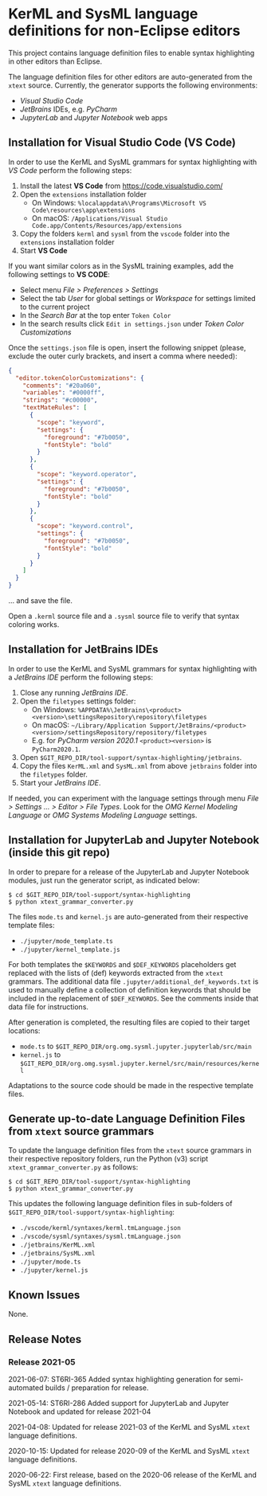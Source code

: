 # KerML and SysML language definitions for non-Eclipse editors

This project contains language definition files to enable syntax highlighting in other editors than Eclipse.

The language definition files for other editors are auto-generated from the `xtext` source. Currently, the generator
supports the following environments:

- *Visual Studio Code*
- *JetBrains* IDEs, e.g. *PyCharm*
- *JupyterLab* and *Jupyter Notebook* web apps

## Installation for Visual Studio Code (VS Code)

In order to use the KerML and SysML grammars for syntax highlighting with *VS Code* perform the following steps:

1. Install the latest **VS Code** from https://code.visualstudio.com/
2. Open the `extensions` installation folder
    - On Windows: `%localappdata%\Programs\Microsoft VS Code\resources\app\extensions`
    - On macOS: `/Applications/Visual Studio Code.app/Contents/Resources/app/extensions`
3. Copy the folders `kerml` and `sysml` from the `vscode` folder into the `extensions` installation folder
4. Start **VS Code**

If you want similar colors as in the SysML training examples, add the following settings to **VS CODE**:

- Select menu *File > Preferences > Settings*
- Select the tab *User* for global settings or *Workspace* for settings limited to the current project
- In the *Search Bar* at the top enter `Token Color`
- In the search results click `Edit in settings.json` under *Token Color Customizations*

Once the `settings.json` file is open, insert the following snippet (please, exclude the outer curly brackets, and
insert a comma where needed):

```json
{
  "editor.tokenColorCustomizations": {
    "comments": "#20a060",
    "variables": "#0000ff",
    "strings": "#c00000",
    "textMateRules": [
      {
        "scope": "keyword",
        "settings": {
          "foreground": "#7b0050",
          "fontStyle": "bold"
        }
      },
      {
        "scope": "keyword.operator",
        "settings": {
          "foreground": "#7b0050",
          "fontStyle": "bold"
        }
      },
      {
        "scope": "keyword.control",
        "settings": {
          "foreground": "#7b0050",
          "fontStyle": "bold"
        }
      }
    ]
  }
}
```

... and save the file.

Open a `.kerml` source file and a `.sysml` source file to verify that syntax coloring works.

## Installation for JetBrains IDEs

In order to use the KerML and SysML grammars for syntax highlighting with a *JetBrains IDE* perform the following steps:

1. Close any running *JetBrains IDE*.
2. Open the `filetypes` settings folder:
    - On Windows: `%APPDATA%\JetBrains\<product><version>\settingsRepository\repository\filetypes`
    - On macOS: `~/Library/Application Support/JetBrains/<product><version>/settingsRepository/repository/filetypes`
    - E.g. for *PyCharm version 2020.1* `<product><version>` is `PyCharm2020.1`.
3. Open `$GIT_REPO_DIR/tool-support/syntax-highlighting/jetbrains`.
4. Copy the files `KerML.xml` and `SysML.xml` from above `jetbrains` folder into the `filetypes` folder.
5. Start your *JetBrains IDE*.

If needed, you can experiment with the language settings through menu *File > Settings ... > Editor > File Types*. Look
for the *OMG Kernel Modeling Language* or *OMG Systems Modeling Language* settings.

## Installation for JupyterLab and Jupyter Notebook (inside this git repo)

In order to prepare for a release of the JupyterLab and Jupyter Notebook modules, just run the generator script, as
indicated below:

    $ cd $GIT_REPO_DIR/tool-support/syntax-highlighting
    $ python xtext_grammar_converter.py

The files `mode.ts` and `kernel.js` are auto-generated from their respective template files:

- `./jupyter/mode_template.ts`
- `./jupyter/kernel_template.js`

For both templates the `$KEYWORDS` and `$DEF_KEYWORDS` placeholders get replaced with the lists of (def) keywords
extracted from the `xtext` grammars. The additional data file `.jupyter/additional_def_keywords.txt` is used to manually
define a collection of definition keywords that should be included in the replacement of `$DEF_KEYWORDS`. See the
comments inside that data file for instructions.

After generation is completed, the resulting files are copied to their target locations:

- `mode.ts` to `$GIT_REPO_DIR/org.omg.sysml.jupyter.jupyterlab/src/main`
- `kernel.js` to `$GIT_REPO_DIR/org.omg.sysml.jupyter.kernel/src/main/resources/kernel`

Adaptations to the source code should be made in the respective template files.

## Generate up-to-date Language Definition Files from `xtext` source grammars

To update the language definition files from the `xtext` source grammars in their respective repository folders, run the
Python (v3) script `xtext_grammar_converter.py` as follows:

    $ cd $GIT_REPO_DIR/tool-support/syntax-highlighting
    $ python xtext_grammar_converter.py

This updates the following language definition files in sub-folders of
`$GIT_REPO_DIR/tool-support/syntax-highlighting`:

- `./vscode/kerml/syntaxes/kerml.tmLanguage.json`
- `./vscode/sysml/syntaxes/sysml.tmLanguage.json`
- `./jetbrains/KerML.xml`
- `./jetbrains/SysML.xml`
- `./jupyter/mode.ts`
- `./jupyter/kernel.js`

## Known Issues

None.

## Release Notes

### Release 2021-05

2021-06-07: ST6RI-365 Added syntax highlighting generation for semi-automated builds / preparation for release.

2021-05-14: ST6RI-286 Added support for JupyterLab and Jupyter Notebook and updated for release 2021-04

2021-04-08: Updated for release 2021-03 of the KerML and SysML `xtext` language definitions.

2020-10-15: Updated for release 2020-09 of the KerML and SysML `xtext` language definitions.

2020-06-22: First release, based on the 2020-06 release of the KerML and SysML `xtext` language definitions.
